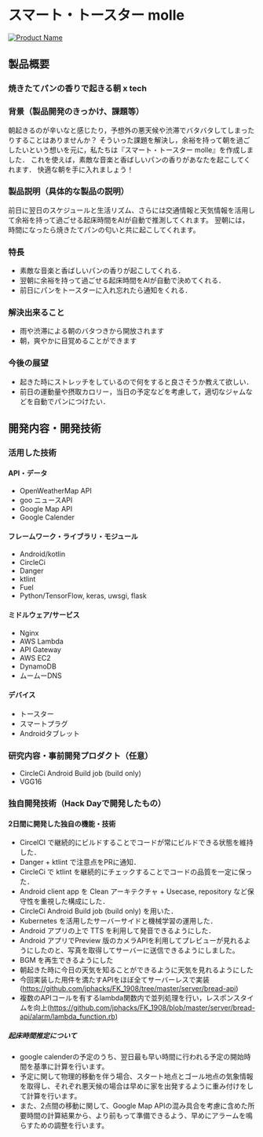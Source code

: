 # スマート・トースター molle

[![Product Name](image.png)](https://www.youtube.com/watch?v=G5rULR53uMk)

## 製品概要
### 焼きたてパンの香りで起きる朝 x tech

### 背景（製品開発のきっかけ、課題等）
朝起きるのが辛いなと感じたり，予想外の悪天候や渋滞でバタバタしてしまったりすることはありませんか？
そういった課題を解決し，余裕を持って朝を過ごしたいという想いを元に，私たちは『スマート・トースター molle』を作成しました．
これを使えば，素敵な音楽と香ばしいパンの香りがあなたを起こしてくれます．
快適な朝を手に入れましょう！

### 製品説明（具体的な製品の説明）
前日に翌日のスケジュールと生活リズム、さらには交通情報と天気情報を活用して余裕を持って過ごせる起床時間をAIが自動で推測してくれます。
翌朝には，時間になったら焼きたてパンの匂いと共に起こしてくれます。

### 特長
* 素敵な音楽と香ばしいパンの香りが起こしてくれる．
* 翌朝に余裕を持って過ごせる起床時間をAIが自動で決めてくれる．
* 前日にパンをトースターに入れ忘れたら通知をくれる．

### 解決出来ること
* 雨や渋滞による朝のバタつきから開放されます
* 朝，爽やかに目覚めることができます

### 今後の展望
* 起きた時にストレッチをしているので何をすると良さそうか教えて欲しい．
* 前日の運動量や摂取カロリー，当日の予定などを考慮して，適切なジャムなどを自動でパンにつけたい．

## 開発内容・開発技術
### 活用した技術
#### API・データ
* OpenWeatherMap API
* goo ニュースAPI
* Google Map API
* Google Calender

#### フレームワーク・ライブラリ・モジュール
* Android/kotlin
* CircleCi
* Danger
* ktlint
* Fuel
* Python/TensorFlow, keras, uwsgi, flask

#### ミドルウェア/サービス
* Nginx
* AWS Lambda
* API Gateway
* AWS EC2
* DynamoDB
* ムームーDNS

#### デバイス
* トースター
* スマートプラグ
* Androidタブレット

### 研究内容・事前開発プロダクト（任意）
* CircleCi Android Build job (build only)
* VGG16

### 独自開発技術（Hack Dayで開発したもの）
#### 2日間に開発した独自の機能・技術
* CircelCI で継続的にビルドすることでコードが常にビルドできる状態を維持した．
* Danger + ktlint で注意点をPRに通知．
* CircleCi で ktlint を継続的にチェックすることでコードの品質を一定に保った．
* Android client app を Clean アーキテクチャ + Usecase, repository など保守性を重視した構成にした．
* CircleCi Android Build job (build only) を用いた．
* Kubernetes を活用したサーバーサイドと機械学習の運用した．
* Android アプリの上で TTS を利用して発音できるようにした．
* Android アプリでPreview 版のカメラAPIを利用してプレビューが見れるようにしたのと、写真を取得してサーバーに送信できるようにしました。
* BGM を再生できるようにした
* 朝起きた時に今日の天気を知ることができるように天気を見れるようにした
* 今回実装した用件を満たすAPIをほぼ全てサーバーレスで実装(https://github.com/jphacks/FK_1908/tree/master/server/bread-api)
* 複数のAPIコールを有するlambda関数内で並列処理を行い，レスポンスタイムを向上(https://github.com/jphacks/FK_1908/blob/master/server/bread-api/alarm/lambda_function.rb)

##### 起床時間推定について
- google calenderの予定のうち、翌日最も早い時間に行われる予定の開始時間を基準に計算を行います。
- 予定に関して物理的移動を伴う場合、スタート地点とゴール地点の気象情報を取得し、それぞれ悪天候の場合は早めに家を出発するように重み付けをして計算を行います。
- また、2点間の移動に関して、Google Map APIの混み具合を考慮に含めた所要時間の計算結果から、より前もって準備できるよう、早めにアラームを鳴らすための調整を行います。
